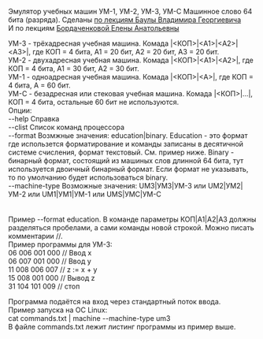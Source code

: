 Эмулятор учебных машин УМ-1, УМ-2, УМ-3, УМ-С Машинное слово 64 бита (разряда).
Сделаны [по лекциям Баулы Владимира Георгиевича](https://github.com/xakep71k/machines/blob/master/docs/%D0%91%D0%B0%D1%83%D0%BB%D0%B0%20%D0%92.%D0%93.%20-%20%D0%92%D0%B2%D0%B5%D0%B4%D0%B5%D0%BD%D0%B8%D0%B5%20%D0%B2%20%D0%B0%D1%80%D1%85%D0%B8%D1%82%D0%B5%D0%BA%D1%82%D1%83%D1%80%D1%83%20%D0%AD%D0%92%D0%9C%20(2003).pdf) <br/>
И по лекциям [Бордаченковой Елены Анатольевны](https://www.youtube.com/playlist?list=PLASVL3c0TE-IrOZbXAr8yV9ngrMffSdSV)<br/>

УМ-3 - трёхадресная учебная машина. Комада |<КОП>|\<A1\>|\<A2\>|\<A3\>|, где КОП = 4 бита, A1 = 20 бит, A2 = 20 бит, А3 = 20 бит.<br/>
УМ-2 - двухадресная учебная машина. Комада |<КОП>|\<A1\>|\<A2\>|, где КОП = 4 бита, A1 = 30 бит, A2 = 30 бит.<br/>
УМ-1 - одноадресная учебная машина. Комада |<КОП>|\<A\>|, где КОП = 4 бита, A = 60 бит.<br/>
УМ-С - безадресная или стековая учебная машина. Комада |<КОП>|...|, КОП = 4 бита, остальные 60 бит не используются.<br/>
Опции:<br/>
	--help	Справка<br/>
	--clist	Список команд процессора<br/>
	--format Возмжные значения: education|binary. Education - это формат где использется форматирование и команды записаны в десятичной системе счисления, формат текстовый. См. пример ниже. Binary - бинарный формат, состоящий из машиных слов длинной 64 бита, тут используется двоичный бинарный формат. Если формат не указывать, то по умолчанию будет использоваться binary.<br/>
	--machine-type	Возможные значения: UM3|УМ3|УМ-3 или UM2|УМ2|УМ-2 или UM1|УМ1|УМ-1 или UMS|УМС|УМ-С<br/>
<br/><br/>
Пример --format education. В команде параметры КОП|A1|A2|A3 должны разделяться пробелами, а сами команды новой строкой. Можно писать комментарии //.<br/>
Пример программы для УМ-3:<br/>
06 006 001 000 // Ввод x<br/>
06 007 001 000 // Ввод y<br/>
11 008 006 007 // z := x + y<br/>
15 008 001 000 // Вывод z<br/>
31 104 101 009 // стоп<br/>

Программа подаётся на вход через стандартный поток ввода.<br/>
Пример запуска на ОС Linux:<br/>
cat commands.txt | machine --machine-type um3<br/>
В файле commands.txt лежит листинг программы из пример выше.
